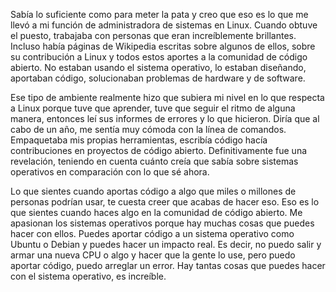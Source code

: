Sabía lo suficiente como para meter la pata y creo que eso es lo que me llevó
a mi función de administradora de sistemas en Linux. Cuando obtuve el puesto, trabajaba con personas
que eran increíblemente brillantes. Incluso había páginas de Wikipedia
escritas sobre algunos de ellos, sobre su contribución a Linux
y todos estos aportes a la comunidad de código abierto. No estaban usando el sistema operativo,
lo estaban diseñando, aportaban código,
solucionaban problemas de hardware y de software.

Ese tipo de ambiente realmente hizo que subiera mi nivel
en lo que respecta a Linux porque tuve que aprender,
tuve que seguir el ritmo de alguna manera, entonces leí sus informes de errores
y lo que hicieron. Diría que al cabo de un año,
me sentía muy cómoda con la línea de comandos. Empaquetaba mis propias herramientas,
escribía código hacía contribuciones
en proyectos de código abierto. Definitivamente fue una revelación,
teniendo en cuenta cuánto creía que sabía sobre sistemas operativos
en comparación con lo que sé ahora.

Lo que sientes cuando aportas código
a algo que miles o millones de personas podrían usar,
te cuesta creer que acabas de hacer eso. Eso es lo que sientes cuando haces algo
en la comunidad de código abierto. Me apasionan
los sistemas operativos porque hay muchas cosas
que puedes hacer con ellos. Puedes aportar código
a un sistema operativo como Ubuntu o Debian y puedes hacer un impacto real. Es decir, no puedo salir y armar una nueva CPU
o algo y hacer que la gente lo use, pero puedo aportar código, puedo arreglar un error. Hay tantas cosas que puedes hacer
con el sistema operativo, es increíble.